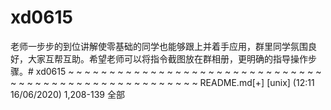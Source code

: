 # xd0615
老师一步步的到位讲解使零基础的同学也能够跟上并着手应用，群里同学氛围良好，大家互帮互助。希望老师可以将指令截图放在群相册，更明确的指导操作步骤。# xd0615
~
~
~
~
~
~
~
~
~
~
~
~
~
~
~
~
~
~
~
~
~
~
~
~
~
~
~
~
~
~
~
~
~
~
~
~
~
~
~
~
~
~
~
~
~
~
~
~
~
~
~
~
~
~
README.md[+] [unix] (12:11 16/06/2020)                                                                                                                                                              1,208-139 全部
